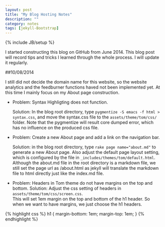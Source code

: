 ```yaml
---
layout: post
title: "My Blog Hosting Notes"
description: ""
category: notes
tags: [jekyll-Bootstrap]
---
```

{% include JB/setup %}

I started constructing this blog on GitHub from June 2014. This blog post will record tips and tricks I learned through the whole process. I will update it regularly.

##10/08/2014

I still did not decide the domain name for this website, so the website analytics and the feedburner functions haved not been implemented yet. At this time I mainly focus on my About page construction.

- Problem: Syntax Highligting does not function.

    Solution: In the blog root directory, type `pygmentize -S emacs -f html > syntax.css`, and move the syntax.css file to the `assets/theme/tom/css/` folder. Note that the pygmentize will result core dumped error, which has no influence on the produced css file.

- Problem: Create a new About page and add a link on the navigation bar.

    Solution: in the blog root directory, type `rake page name="about.md"` to generate a new About page. Also adjust the default page layout setting, which is configured by the file in `_includes/themes/tom/default.html`. Although the about.md file in the root directory is a markdown file, we still set the page url as /about.html as jekyll will translate the markdown file to html directly just like the index.md file.

- Problem: Headers in Tom theme do not have margins on the top and bottom.
    Solution: Adjust the css setting of headers in `assets/theme/tom/css/screen.css`.   
    This will set 1em margin on the top and bottom of the h1 header. So when we want to have margins, we just choose the h1 headers.
    
{% highlight css %}
    h1 {
      margin-bottom: 1em;
      margin-top: 1em;
    }
{% endhighlight %}

